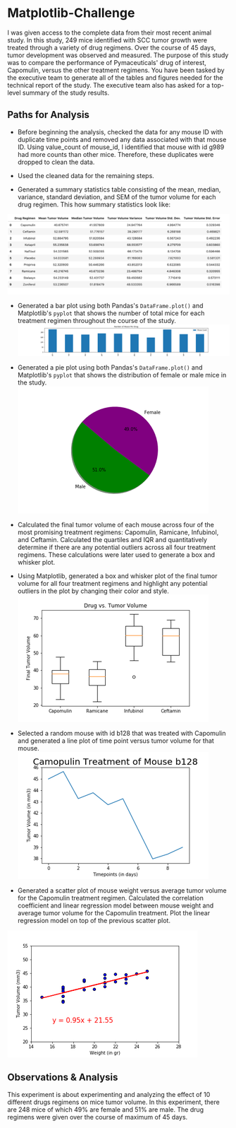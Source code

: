 # Matplotlib-Challenge
I was given access to the complete data from their most recent animal study. In this study, 249 mice identified with SCC tumor growth were treated through a variety of drug regimens. Over the course of 45 days, tumor development was observed and measured. The purpose of this study was to compare the performance of Pymaceuticals' drug of interest, Capomulin, versus the other treatment regimens. You have been tasked by the executive team to generate all of the tables and figures needed for the technical report of the study. The executive team also has asked for a top-level summary of the study results.

## Paths for Analysis


* Before beginning the analysis, checked the data for any mouse ID with duplicate time points and removed any data associated with that mouse ID.
Using value_count of mouse_id, I identified that mouse with id g989 had more counts than other mice. Therefore, these duplicates were dropped to clean the data.

* Used the cleaned data for the remaining steps.

* Generated a summary statistics table consisting of the mean, median, variance, standard deviation, and SEM of the tumor volume for each drug regimen.
This how summary statistics look like:

![image1](Images/Stats.png)

* Generated a bar plot using both Pandas's `DataFrame.plot()` and Matplotlib's `pyplot` that shows  the number of total mice for each treatment regimen throughout the course of the study.
![image2](Images/Bar_Chart1.png)

* Generated a pie plot using both Pandas's `DataFrame.plot()` and Matplotlib's `pyplot` that shows the distribution of female or male mice in the study.
![image3](Images/PieChart.png)

* Calculated the final tumor volume of each mouse across four of the most promising treatment regimens: Capomulin, Ramicane, Infubinol, and Ceftamin. Calculated the quartiles and IQR and quantitatively determine if there are any potential outliers across all four treatment regimens. These calculations were later used to generate a box and whisker plot.

* Using Matplotlib, generated a box and whisker plot of the final tumor volume for all four treatment regimens and highlight any potential outliers in the plot by changing their color and style.
![image4](Images/BoxPlot.png)


* Selected a random mouse with id b128 that was treated with Capomulin and generated a line plot of time point versus tumor volume for that mouse.
![image5](Images/LineGraph.png)


* Generated a scatter plot of mouse weight versus average tumor volume for the Capomulin treatment regimen. Calculated the correlation coefficient and linear regression model between mouse weight and average tumor volume for the Capomulin treatment. Plot the linear regression model on top of the previous scatter plot.

![image6](Images/Scatterplot.png)


## Observations & Analysis
This experiment is about experimenting and analyzing the effect of 10 different drugs regimens on mice tumor volume. In this experiment, there are 248 mice of which  49% are female and 51% are male. The drug regimens were given over the course of maximum of 45 days.